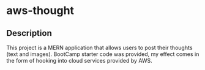 # aws-thought

## Description

This project is a MERN application that allows users to post their thoughts (text and images). BootCamp starter code was provided, my effect comes in the form of hooking into cloud services provided by AWS.
